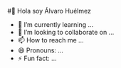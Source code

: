 #👋 Hola soy Álvaro Huélmez

- 🌱 I’m currently learning ...
- 💞️ I’m looking to collaborate on ...
- 📫 How to reach me ...
- 😄 Pronouns: ...
- ⚡ Fun fact: ...

<!---
ahuevel/ahuevel is a ✨ special ✨ repository because its `README.md` (this file) appears on your GitHub profile.
You can click the Preview link to take a look at your changes.
--->
